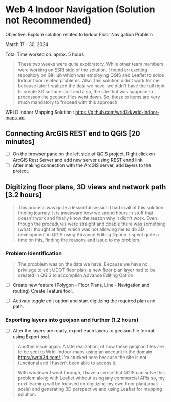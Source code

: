 # Web 4 Indoor Navigation (Solution not Recommended)
Objective: Explore solution related to Indoor Floor Navigation Problem

March 17 - 30, 2024

Total Time worked on: aprox. 5 hours

> These two weeks were quite exploratory. While other team members were working on ESRI side of the solution, I found an exciting repository on GitHub which was employing QGIS and Leaflet to solce Indoor floor related problems. Also, this solution didn't work for me because later I realized the data we have, we didn't have the full right to create 3D surface on it and also, the site that was suppose to processon the geojson files went down. So, these to items are very much mandatory to froceed with this approach.

WRLD Indoor Mapping Solution : https://github.com/wrld3d/wrld-indoor-maps-api

## Connecting ArcGIS REST end to QGIS [20 minutes]
- [ ] On the browser pane on the left side of QGIS project, Right click on ArcGIS Rest Server and add new server using REST ennd link.
- [ ] After making connection with the ArcGIS server, add layers to the project.

## Digitizing floor plans, 3D views and network path [3.2 hours]
> This process was quite a lessonful session I had in all of this solution finding journey. It is awakward how we spend hours in stuff that doesn't work and finally know the reason why it didn't work. Even though the procedures were straight and doable there was something (what I thought at first) which was not allowing me to do 3D development in QGIS using Advance Editing Option. I spent quite a time on this, finding the reasons and issue to my problem.
### Problem Identification
> The prooblem was on the data we have. Because we have no privilege to edit UDOT floor plan, a new floor plan layer had to be created in QGIS to accomplish Advance Editing Option.
- [ ] Create new feature {Polygon - Floor Plans, Line - Navigation and routing} Create Feature tool. 
- [ ] Activate toggle edit option and start digitizing the required plan and path.


### Exporting layers into geojson and further (1.2 hours)
- [ ] After the layers are ready, export each layers to geojson file format using Export tool.
> Another issue again. A late realization, of how these geojson files are to be sent to Wrld-indoor-maps using an account in the domain https://wrld3d.com/, I'm stucked here because the site is not functional and I haven't been able to access it.


> With whatever I went through, I have a sense that QGIS can solve this problem along with Leaflet without using any commercial APIs so, my next learning will be focused on digitizing my own floor plan(small scale) and generating 3D perspective and using Leaflet for mapping solution. 


